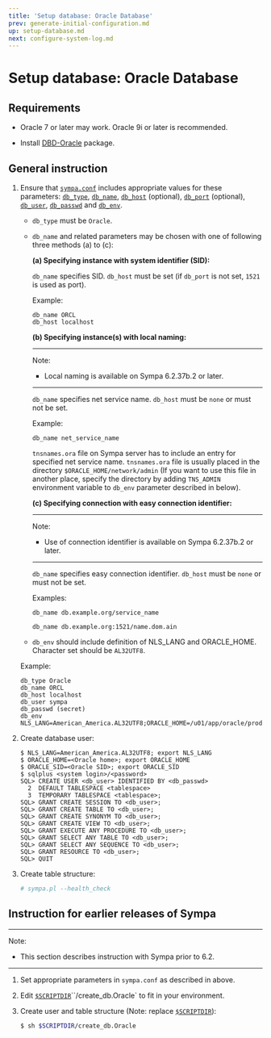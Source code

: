 ```yaml
---
title: 'Setup database: Oracle Database'
prev: generate-initial-configuration.md
up: setup-database.md
next: configure-system-log.md
---
```


Setup database: Oracle Database
===============================

Requirements
------------

  * Oracle 7 or later may work.  Oracle 9i or later is recommended.

  * Install [DBD-Oracle](https://metacpan.org/release/DBD-Oracle) package.

General instruction
-------------------

  1. Ensure that [``sympa.conf``](../layout.md#config) includes appropriate
     values for these parameters:
     [``db_type``](../man/sympa.conf.5.md#db_type),
     [``db_name``](../man/sympa.conf.5.md#db_name),
     [``db_host``](../man/sympa.conf.5.md#db_host) (optional),
     [``db_port``](../man/sympa.conf.5.md#db_port) (optional),
     [``db_user``](../man/sympa.conf.5.md#db_user),
     [``db_passwd``](../man/sympa.conf.5.md#db_passwd) and
     [``db_env``](../man/sympa.conf.5.md#db_env).

       * ``db_type`` must be ``Oracle``.

       * ``db_name`` and related parameters may be chosen with one of
         following three methods (a) to (c):

         **(a) Specifying instance with system identifier (SID):**

         ``db_name`` specifies SID.
         ``db_host`` must be set
         (if ``db_port`` is not set, `1521` is used as port).

         Example:
         ``` code
         db_name ORCL
         db_host localhost
         ```

         **(b) Specifying instance(s) with local naming:**

         ----
         Note:

           * Local naming is available on Sympa 6.2.37b.2 or later.

         ----

         ``db_name`` specifies net service name.
         ``db_host`` must be `none` or must not be set.

         Example:
         ``` code
         db_name net_service_name
         ```

         `tnsnames.ora` file on Sympa server has to include an entry for
         specified net service name.
         `tnsnames.ora` file is usually placed in the directory
         `$ORACLE_HOME/network/admin`
         (If you want to use this file in another place, specify the
         directory by adding `TNS_ADMIN` environment variable to `db_env`
         parameter described in below).

         **(c) Specifying connection with easy connection identifier:**

         ----
         Note:

           * Use of connection identifier is available on
             Sympa 6.2.37b.2 or later.

         ----

         ``db_name`` specifies easy connection identifier.
         ``db_host`` must be `none` or must not be set.

         Examples:
         ``` code
         db_name db.example.org/service_name
         ```
         ``` code
         db_name db.example.org:1521/name.dom.ain
         ```

       * ``db_env`` should include definition of NLS_LANG and ORACLE_HOME.
         Character set should be `AL32UTF8`.

     Example:
     ``` code
     db_type Oracle
     db_name ORCL
     db_host localhost
     db_user sympa
     db_passwd (secret)
     db_env NLS_LANG=American_America.AL32UTF8;ORACLE_HOME=/u01/app/oracle/product/11.2.0/dbhome_1
     ```

  2. Create database user:
     ```
     $ NLS_LANG=American_America.AL32UTF8; export NLS_LANG
     $ ORACLE_HOME=<Oracle home>; export ORACLE_HOME
     $ ORACLE_SID=<Oracle SID>; export ORACLE_SID
     $ sqlplus <system login>/<password>
     SQL> CREATE USER <db_user> IDENTIFIED BY <db_passwd>
       2  DEFAULT TABLESPACE <tablespace>
       3  TEMPORARY TABLESPACE <tablespace>;
     SQL> GRANT CREATE SESSION TO <db_user>;
     SQL> GRANT CREATE TABLE TO <db_user>;
     SQL> GRANT CREATE SYNONYM TO <db_user>;
     SQL> GRANT CREATE VIEW TO <db_user>;
     SQL> GRANT EXECUTE ANY PROCEDURE TO <db_user>;
     SQL> GRANT SELECT ANY TABLE TO <db_user>;
     SQL> GRANT SELECT ANY SEQUENCE TO <db_user>;
     SQL> GRANT RESOURCE TO <db_user>;
     SQL> QUIT
     ```

  3. Create table structure:
     ``` bash
     # sympa.pl --health_check
     ```

Instruction for earlier releases of Sympa
-----------------------------------------

----
Note:

  * This section describes instruction with Sympa prior to 6.2.

----

  1. Set appropriate parameters in `sympa.conf` as described in above.

  2. Edit [``$SCRIPTDIR``](../layout.md#scriptdir)``/create_db.Oracle` to
     fit in your environment.

  3. Create user and table structure (Note: replace
     [``$SCRIPTDIR``](../layout.md#scriptdir)):

     ``` bash
     $ sh $SCRIPTDIR/create_db.Oracle
     ```

